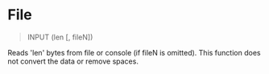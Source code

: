 # File

> INPUT (len [, fileN])

Reads 'len' bytes from file or console (if fileN is omitted). This function does not convert the data or remove spaces.

